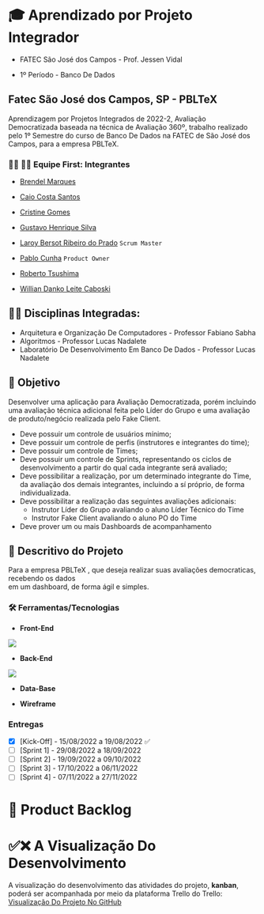 # 🎓 Aprendizado por Projeto Integrador
* FATEC São José dos Campos - Prof. Jessen Vidal

* 1º Período - Banco De Dados

## Fatec São José dos Campos, SP - PBLTeX  
Aprendizagem por Projetos Integrados de 2022-2, Avaliação Democratizada baseada na técnica de Avaliação 360º, trabalho realizado pelo 1º Semestre 
do curso de Banco De Dados na FATEC de São José dos Campos, para a empresa PBLTeX. 

### 👨‍💻 👩‍💻 Equipe First: Integrantes

- [Brendel Marques ](https://github.com/BrendelMarques)

- [Caio Costa Santos](https://github.com/Caio-eng-gif)

- [Cristine Gomes](https://github.com/CristineGomes)

- [Gustavo Henrique Silva](https://github.com/Gustavo394)

- [Laroy Bersot Ribeiro do Prado](https://github.com/laroyprado) `Scrum Master`

- [Pablo Cunha](https://github.com/pabloo-cunha) `Product Owner`

- [Roberto Tsushima](https://github.com/Roberto-tsushima)

- [Willian Danko Leite Caboski](https://github.com/DankoCaboski)



## 👨‍🏫 Disciplinas Integradas:

- Arquitetura e Organização De Computadores - Professor Fabiano Sabha
- Algoritmos - Professor Lucas Nadalete
- Laboratório De Desenvolvimento Em Banco De Dados - Professor Lucas Nadalete

## 🎯 Objetivo
Desenvolver uma aplicação para Avaliação Democratizada, porém incluindo uma avaliação técnica adicional feita pelo Líder do Grupo e uma avaliação de produto/negócio realizada pelo Fake Client.
 - Deve possuir um controle de usuários mínimo;
 - Deve possuir um controle de perfis (instrutores e integrantes do time);
 - Deve possuir um controle de Times;
 - Deve possuir um controle de Sprints, representando os ciclos de desenvolvimento a
partir do qual cada integrante será avaliado;
 - Deve possibilitar a realização, por um determinado integrante do Time, da avaliação
dos demais integrantes, incluindo a sí próprio, de forma individualizada.
- Deve possibilitar a realização das seguintes avaliações adicionais:
  - Instrutor Líder do Grupo avaliando o aluno Líder Técnico do Time
  - Instrutor Fake Client avaliando o aluno PO do Time
- Deve prover um ou mais Dashboards de acompanhamento

## 💬 Descritivo do Projeto

Para a empresa PBLTeX , que deseja realizar suas avaliações democraticas, recebendo os dados  
em um dashboard, de forma ágil e simples. 

### 🛠️ Ferramentas/Tecnologias

* __Front-End__

![](https://img.shields.io/badge/Python-FFD43B?style=for-the-badge&logo=python&logoColor=darkgreen)

* __Back-End__

![](https://img.shields.io/badge/Python-FFD43B?style=for-the-badge&logo=python&logoColor=darkgreen)

* __Data-Base__

* __Wireframe__

### Entregas
- [X] [Kick-Off] - 15/08/2022 a 19/08/2022 ✅
- [ ] [Sprint 1] - 29/08/2022 a 18/09/2022
- [ ] [Sprint 2] - 19/09/2022 a 09/10/2022
- [ ] [Sprint 3] - 17/10/2022 a 06/11/2022
- [ ] [Sprint 4] - 07/11/2022 a 27/11/2022

# 📝 Product Backlog

# ✅❌ A Visualização Do Desenvolvimento
A visualização do desenvolvimento das atividades do projeto, **kanban**, poderá ser acompanhada por meio da plataforma Trello do Trello:
[Visualização Do Projeto No GitHub](https://github.com/users/laroyprado/projects/1/views/1)
